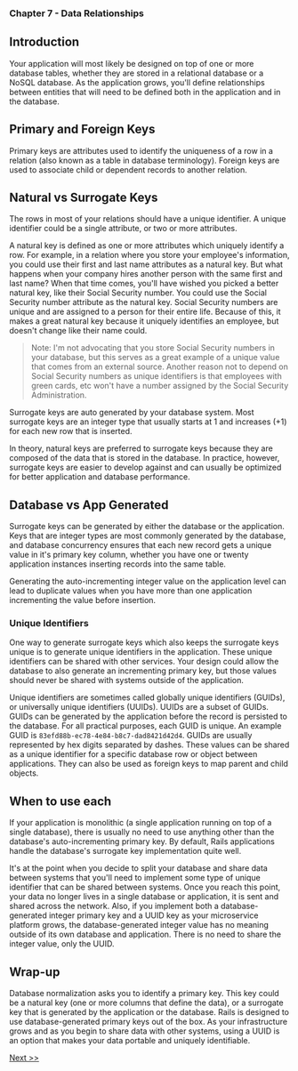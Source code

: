 ### Chapter 7 - Data Relationships

## Introduction

Your application will most likely be designed on top of one or more database tables, whether they are stored in a relational database or a NoSQL database. As the application grows, you'll define relationships between entities that will need to be defined both in the application and in the database.

## Primary and Foreign Keys

Primary keys are attributes used to identify the uniqueness of a row in a relation (also known as a table in database terminology). Foreign keys are used to associate child or dependent records to another relation.

## Natural vs Surrogate Keys

The rows in most of your relations should have a unique identifier. A unique identifier could be a single attribute, or two or more attributes.

A natural key is defined as one or more attributes which uniquely identify a row. For example, in a relation where you store your employee's information, you could use their first and last name attributes as a natural key. But what happens when your company hires another person with the same first and last name? When that time comes, you'll have wished you picked a better natural key, like their Social Security number. You could use the Social Security number attribute as the natural key. Social Security numbers are unique and are assigned to a person for their entire life. Because of this, it makes a great natural key because it uniquely identifies an employee, but doesn't change like their name could.

> Note: I'm not advocating that you store Social Security numbers in your database, but this serves as a great example of a unique value that comes from an external source. Another reason not to depend on Social Security numbers as unique identifiers is that employees with green cards, etc won't have a number assigned by the Social Security Administration.

Surrogate keys are auto generated by your database system. Most surrogate keys are an integer type that usually starts at 1 and increases (+1) for each new row that is inserted.

In theory, natural keys are preferred to surrogate keys because they are composed of the data that is stored in the database. In practice, however, surrogate keys are easier to develop against and can usually be optimized for better application and database performance.

## Database vs App Generated

Surrogate keys can be generated by either the database or the application. Keys that are integer types are most commonly generated by the database, and database concurrency ensures that each new record gets a unique value in it's primary key column, whether you have one or twenty application instances inserting records into the same table.

Generating the auto-incrementing integer value on the application level can lead to duplicate values when you have more than one application incrementing the value before insertion.

### Unique Identifiers

One way to generate surrogate keys which also keeps the surrogate keys unique is to generate unique identifiers in the application. These unique identifiers can be shared with other services. Your design could allow the database to also generate an incrementing primary key, but those values should never be shared with systems outside of the application.

Unique identifiers are sometimes called globally unique identifiers (GUIDs), or universally unique identifiers (UUIDs). UUIDs are a subset of GUIDs. GUIDs can be generated by the application before the record is persisted to the database. For all practical purposes, each GUID is unique. An example GUID is `83efd88b-ec78-4e84-b8c7-dad8421d42d4`. GUIDs are usually represented by hex digits separated by dashes. These values can be shared as a unique identifier for a specific database row or object between applications. They can also be used as foreign keys to map parent and child objects.

## When to use each

If your application is monolithic (a single application running on top of a single database), there is usually no need to use anything other than the database's auto-incrementing primary key. By default, Rails applications handle the database's surrogate key implementation quite well.

It's at the point when you decide to split your database and share data between systems that you'll need to implement some type of unique identifier that can be shared between systems. Once you reach this point, your data no longer lives in a single database or application, it is sent and shared across the network. Also, if you implement both a database-generated integer primary key and a UUID key as your microservice platform grows, the database-generated integer value has no meaning outside of its own database and application. There is no need to share the integer value, only the UUID.

## Wrap-up

Database normalization asks you to identify a primary key. This key could be a natural key (one or more columns that define the data), or a surrogate key that is generated by the application or the database. Rails is designed to use database-generated primary keys out of the box. As your infrastructure grows and as you begin to share data with other systems, using a UUID is an option that makes your data portable and uniquely identifiable.

[Next >>](090-chapter-08.md)
